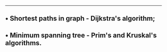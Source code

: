 -------------------------------------------------------------
• Shortest paths in graph - Dijkstra's algorithm;
------------------------------------------------------------------
• Minimum spanning tree - Prim's and Kruskal's algorithms.
---------------------------------------------------------------
